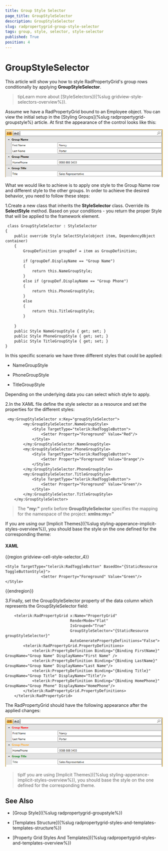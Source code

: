 ```yaml
---
title: Group Style Selector
page_title: GroupStyleSelector
description: GroupStyleSelector
slug: radpropertygrid-group-style-selector
tags: group, style, selector, style-selector
published: True
position: 4
---
```


# GroupStyleSelector

This article will show you how to style RadPropertyGrid's group rows conditionally by applying __GroupStyleSelector__.
		
>tipLearn more about [StyleSelectors]({%slug gridview-style-selectors-overview%}).


Assume we have a RadPropertyGrid bound to an Employee object. You can view the initial setup in the [Styling Groups](%slug radpropertygrid-groupstyle%) article. At first the appearance of the control looks like this:

![](images/RadPropertyGrid_groupstyle1.png)


What we would like to achieve is to apply one style to the Group Name row and different style to the other groups. In order to achieve the desired behavior, you need to follow these steps:

1.Create a new class that inherits the __StyleSelector__ class. Override its __SelectStyle__ method. Based on your conditions - you return the proper Style that will be applied to the framework element.

	 class GroupStyleSelector : StyleSelector
    {
        public override Style SelectStyle(object item, DependencyObject container)
        {
            GroupDefinition groupDef = item as GroupDefinition;

            if (groupDef.DisplayName == "Group Name")
            {
                return this.NameGroupStyle;
            }
            else if (groupDef.DisplayName == "Group Phone")
            {
                return this.PhoneGroupStyle;
            }
            else
            {
                return this.TitleGroupStyle;
            }
           
        }
        public Style NameGroupStyle { get; set; }
        public Style PhoneGroupStyle { get; set; }
        public Style TitleGroupStyle { get; set; }
    }


In this specific scenario we have three different styles that could be applied:

- NameGroupStyle

- PhoneGroupStyle

- TitleGroupStyle 

Depending on the underlying data you can select which style to apply.

2.In the XAML file define the style selector as a resource and set the properties for the different styles:

	 <my:GroupStyleSelector x:Key="groupStyleSelector">
            <my:GroupStyleSelector.NameGroupStyle>
                <Style TargetType="telerik:RadToggleButton">
                    <Setter Property="Foreground" Value="Red"/>
                </Style>
            </my:GroupStyleSelector.NameGroupStyle>
            <my:GroupStyleSelector.PhoneGroupStyle>
                <Style TargetType="telerik:RadToggleButton">
                    <Setter Property="Foreground" Value="Orange"/>
                </Style>
            </my:GroupStyleSelector.PhoneGroupStyle>
            <my:GroupStyleSelector.TitleGroupStyle>
                <Style TargetType="telerik:RadToggleButton">
                    <Setter Property="Foreground" Value="Green"/>
                </Style>
            </my:GroupStyleSelector.TitleGroupStyle>
        </my:GroupStyleSelector>

>The __"my:"__ prefix before __GroupStyleSelector__ specifies the mapping for the namespace of the project: __xmlns:my="__

If you are using our [Implicit Themes]({%slug styling-apperance-implicit-styles-overview%}), you should base the style on the one defined for the corresponding theme:

#### __XAML__

{{region gridview-cell-style-selector_4}}

	<Style TargetType="telerik:RadToggleButton" BasedOn="{StaticResource ToggleButtonStyle}">
                    <Setter Property="Foreground" Value="Green"/>
    </Style>
	
{{endregion}}

3.Finally, set the GroupStyleSelector property of the data column which represents the GroupStyleSelector field:


	    <telerik:RadPropertyGrid x:Name="PropertyGrid" 
                                 RenderMode="Flat"   
                                 IsGrouped="True"
                                 GroupStyleSelector="{StaticResource groupStyleSelector}"
                                 AutoGeneratePropertyDefinitions="False">
            <telerik:RadPropertyGrid.PropertyDefinitions>
                <telerik:PropertyDefinition Binding="{Binding FirstName}" GroupName="Group Name" DisplayName="First Name" />
                <telerik:PropertyDefinition Binding="{Binding LastName}" GroupName="Group Name" DisplayName="Last Name"/>
                <telerik:PropertyDefinition Binding="{Binding Title}" GroupName="Group Title" DisplayName="Title"/>
                <telerik:PropertyDefinition Binding="{Binding HomePhone}" GroupName="Group Phone" DisplayName="HomePhone"/>
            </telerik:RadPropertyGrid.PropertyDefinitions>
        </telerik:RadPropertyGrid>


The RadPropertyGrid should have the following appearance after the applied changes:

![](images/RadPropertyGrid-group-style-selector.png)

>tipIf you are using [Implicit Themes]({%slug styling-apperance-implicit-styles-overview%}), you should base the style on the one defined for the corresponding theme.



## See Also 
		
- [Group Style]({%slug radpropertygrid-groupstyle%})

- [Templates Structure]({%slug radpropertygrid-styles-and-templates-templates-structure%})

- [Property Grid Styles And Templates]({%slug radpropertygrid-styles-and-templates-overview%})


        

 




